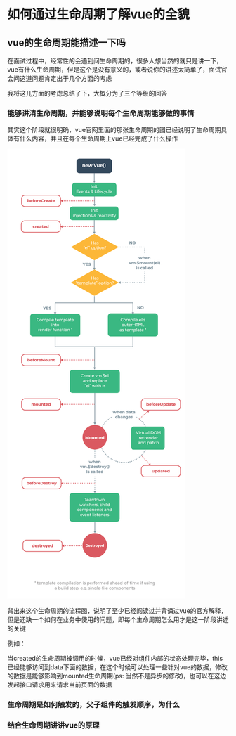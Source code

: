 # 如何通过生命周期了解vue的全貌

## vue的生命周期能描述一下吗

在面试过程中，经常性的会遇到问生命周期的，很多人想当然的就只是讲一下，vue有什么生命周期，但是这个是没有意义的，或者说你的讲述太简单了，面试官会问这道问题肯定出于几个方面的考虑

我将这几方面的考虑总结了下，大概分为了三个等级的回答

### 能够讲清生命周期，并能够说明每个生命周期能够做的事情

其实这个阶段就很明确，vue官网里面的那张生命周期的图已经说明了生命周期具体有什么内容，并且在每个生命周期上vue已经完成了什么操作

![图片](../study/public/image/18.png)

背出来这个生命周期的流程图，说明了至少已经阅读过并背诵过vue的官方解释，但是还缺一个如何在业务中使用的问题，即每个生命周期怎么用才是这一阶段讲述的关键

例如：

当created的生命周期被调用的时候，vue已经对组件内部的状态处理完毕，this已经能够访问到data下面的数据，在这个时候可以处理一些针对vue的数据，修改的数据是能够影响到mounted生命周期(ps: 当然不是异步的修改)，也可以在这边发起接口请求用来请求当前页面的数据

### 生命周期是如何触发的，父子组件的触发顺序，为什么

### 结合生命周期讲讲vue的原理




